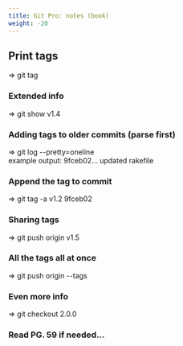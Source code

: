 ```yaml
---
title: Git Pro: notes (book)
weight: -20
---
```


## Print tags
=> git tag

### Extended info
=> git show v1.4

### Adding tags to older commits (parse first)
=> git log --pretty=oneline  
example output: 9fceb02... updated rakefile

### Append the tag to <updated rakefile> commit
=> git tag -a v1.2 9fceb02

### Sharing tags
=> git push origin v1.5

### All the tags all at once
=> git push origin --tags

### Even more info
=> git checkout 2.0.0

### Read PG. 59 if needed... 
